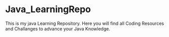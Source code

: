 # Java_LearningRepo
This is my java Learning Repository. Here you will find all Coding Resources and Challanges to advance your Java Knowledge.
